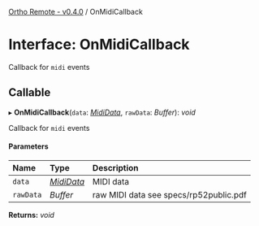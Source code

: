 [Ortho Remote - v0.4.0](../README.md) / OnMidiCallback

# Interface: OnMidiCallback

Callback for `midi` events

## Callable

▸ **OnMidiCallback**(`data`: [*MidiData*](mididata.md), `rawData`: *Buffer*): *void*

Callback for `midi` events

#### Parameters

| Name | Type | Description |
| :------ | :------ | :------ |
| `data` | [*MidiData*](mididata.md) | MIDI data |
| `rawData` | *Buffer* | raw MIDI data see specs/rp52public.pdf |

**Returns:** *void*
